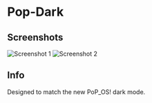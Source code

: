 # Pop-Dark

## Screenshots

![Screenshot 1](./screenshot1.png)
![Screenshot 2](./screenshot2.png)

## Info

Designed to match the new PoP_OS! dark mode.
